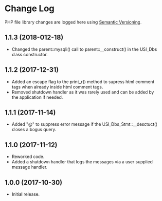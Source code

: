 # Change Log #

PHP file library changes are logged here using <a href="http://semver.org/">Semantic Versioning</a>.

## 1.1.3 (2018-012-18) ##
* Changed the parent::mysqli() call to parent::__construct() in the USI_Dbs class constructor.

## 1.1.2 (2017-12-31) ##
* Added an escape flag to the print_r() method to supress html comment tags when already inside html comment tags.
* Removed shutdown handler as it was rarely used and can be added by the application if needed.

## 1.1.1 (2017-11-14) ##
* Added "@" to suppress error message if the USI_Dbs_Stmt::__desctuct() closes a bogus query.

## 1.1.0 (2017-11-12) ##
* Reworked code.
* Added a shutdown handler that logs the messages via a user supplied message handler.

## 1.0.0 (2017-10-30) ##
* Initial release.

